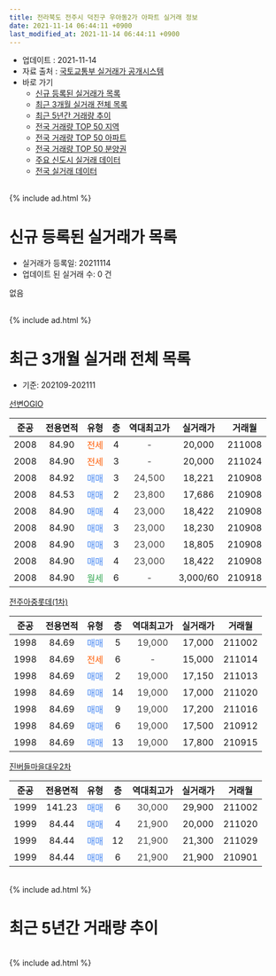 ```yaml
---
title: 전라북도 전주시 덕진구 우아동2가 아파트 실거래 정보
date: 2021-11-14 06:44:11 +0900
last_modified_at: 2021-11-14 06:44:11 +0900
---
```


* 업데이트 : 2021-11-14
* 자료 출처 : [국토교통부 실거래가 공개시스템](http://rt.molit.go.kr)
* 바로 가기
    * [신규 등록된 실거래가 목록](#신규-등록된-실거래가-목록)
    * [최근 3개월 실거래 전체 목록](#최근-3개월-실거래-전체-목록)
    * [최근 5년간 거래량 추이](#최근-5년간-거래량-추이)
    * [전국 거래량 TOP 50 지역](https://inasie.github.io/apt-trade-info/최근-3개월-전국에서-가장-거래가-많이-발생한-지역)
    * [전국 거래량 TOP 50 아파트](https://inasie.github.io/apt-trade-info/최근-3개월-전국에서-가장-거래가-많이-발생한-아파트)
    * [전국 거래량 TOP 50 분양권](https://inasie.github.io/apt-trade-info/최근-3개월-전국에서-가장-거래가-많이-발생한-분양권)
    * [주요 신도시 실거래 데이터](https://inasie.github.io/apt-trade-info/주요-신도시)
    * [전국 실거래 데이터](https://inasie.github.io/apt-trade-info/전국)
<br>
{% include ad.html %}
<br>

# 신규 등록된 실거래가 목록
* 실거래가 등록일: 20211114
* 업데이트 된 실거래 수: 0 건

없음

<br>
{% include ad.html %}
<br>

# 최근 3개월 실거래 전체 목록
* 기준: 202109-202111


[선변OGIO](https://search.naver.com/search.naver?query=%EC%A0%84%EB%9D%BC%EB%B6%81%EB%8F%84+%EC%A0%84%EC%A3%BC%EC%8B%9C+%EB%8D%95%EC%A7%84%EA%B5%AC+%EC%9A%B0%EC%95%84%EB%8F%992%EA%B0%80+%EC%84%A0%EB%B3%80OGIO)

|준공|전용면적|유형|층|역대최고가|실거래가|거래월|
|:---:|:---:|:---:|:---:|:---:|:---:|:---:|
|2008|84.90|<span style="color:#ff5a00">전세</span>|4|<span style="color:#444444">-</span>|20,000|211008|
|2008|84.90|<span style="color:#ff5a00">전세</span>|3|<span style="color:#444444">-</span>|20,000|211024|
|2008|84.92|<span style="color:#4285f3">매매</span>|3|<span style="color:#444444">24,500</span>|18,221|210908|
|2008|84.53|<span style="color:#4285f3">매매</span>|2|<span style="color:#444444">23,800</span>|17,686|210908|
|2008|84.90|<span style="color:#4285f3">매매</span>|4|<span style="color:#444444">23,000</span>|18,422|210908|
|2008|84.90|<span style="color:#4285f3">매매</span>|3|<span style="color:#444444">23,000</span>|18,230|210908|
|2008|84.90|<span style="color:#4285f3">매매</span>|3|<span style="color:#444444">23,000</span>|18,805|210908|
|2008|84.90|<span style="color:#4285f3">매매</span>|4|<span style="color:#444444">23,000</span>|18,422|210908|
|2008|84.90|<span style="color:#34a853">월세</span>|6|<span style="color:#444444">-</span>|3,000/60|210918|

[전주아중롯데(1차)](https://search.naver.com/search.naver?query=%EC%A0%84%EB%9D%BC%EB%B6%81%EB%8F%84+%EC%A0%84%EC%A3%BC%EC%8B%9C+%EB%8D%95%EC%A7%84%EA%B5%AC+%EC%9A%B0%EC%95%84%EB%8F%992%EA%B0%80+%EC%A0%84%EC%A3%BC%EC%95%84%EC%A4%91%EB%A1%AF%EB%8D%B0%281%EC%B0%A8%29)

|준공|전용면적|유형|층|역대최고가|실거래가|거래월|
|:---:|:---:|:---:|:---:|:---:|:---:|:---:|
|1998|84.69|<span style="color:#4285f3">매매</span>|5|<span style="color:#444444">19,000</span>|17,000|211002|
|1998|84.69|<span style="color:#ff5a00">전세</span>|6|<span style="color:#444444">-</span>|15,000|211014|
|1998|84.69|<span style="color:#4285f3">매매</span>|2|<span style="color:#444444">19,000</span>|17,150|211013|
|1998|84.69|<span style="color:#4285f3">매매</span>|14|<span style="color:#444444">19,000</span>|17,000|211020|
|1998|84.69|<span style="color:#4285f3">매매</span>|9|<span style="color:#444444">19,000</span>|17,200|211016|
|1998|84.69|<span style="color:#4285f3">매매</span>|6|<span style="color:#444444">19,000</span>|17,500|210912|
|1998|84.69|<span style="color:#4285f3">매매</span>|13|<span style="color:#444444">19,000</span>|17,800|210915|

[진버들마을대우2차](https://search.naver.com/search.naver?query=%EC%A0%84%EB%9D%BC%EB%B6%81%EB%8F%84+%EC%A0%84%EC%A3%BC%EC%8B%9C+%EB%8D%95%EC%A7%84%EA%B5%AC+%EC%9A%B0%EC%95%84%EB%8F%992%EA%B0%80+%EC%A7%84%EB%B2%84%EB%93%A4%EB%A7%88%EC%9D%84%EB%8C%80%EC%9A%B02%EC%B0%A8)

|준공|전용면적|유형|층|역대최고가|실거래가|거래월|
|:---:|:---:|:---:|:---:|:---:|:---:|:---:|
|1999|141.23|<span style="color:#4285f3">매매</span>|6|<span style="color:#444444">30,000</span>|29,900|211002|
|1999|84.44|<span style="color:#4285f3">매매</span>|4|<span style="color:#444444">21,900</span>|20,000|211020|
|1999|84.44|<span style="color:#4285f3">매매</span>|12|<span style="color:#444444">21,900</span>|21,300|211029|
|1999|84.44|<span style="color:#4285f3">매매</span>|6|<span style="color:#444444">21,900</span>|21,900|210901|


<br>
{% include ad.html %}
<br>

# 최근 5년간 거래량 추이


<div style="width:100%;">
    <canvas id="deal_progress" height="200"></canvas>
</div>

<script>
new Chart(document.getElementById("deal_progress"), {
    type: 'line',
    data: {
        labels: ['201611','201612','201701','201702','201703','201704','201705','201706','201707','201708','201709','201710','201711','201712','201801','201802','201803','201804','201805','201806','201807','201808','201809','201810','201811','201812','201901','201902','201903','201904','201905','201906','201907','201908','201909','201910','201911','201912','202001','202002','202003','202004','202005','202006','202007','202008','202009','202010','202011','202012','202101','202102','202103','202104','202105','202106','202107','202108','202109','202110','202111'],
        datasets: [{
            label: '매매',
            pointRadius: 1,
            data: [5, 4, 5, 7, 5, 6, 8, 5, 4, 3, 7, 6, 3, 4, 7, 4, 8, 6, 9, 7, 5, 2, 5, 7, 6, 7, 5, 6, 6, 12, 6, 1, 7, 10, 6, 7, 3, 4, 9, 11, 8, 5, 8, 12, 6, 20, 5, 19, 14, 14, 8, 8, 10, 18, 16, 9, 4, 24, 9, 7, 0],
            borderColor: "rgba(255, 201, 14, 1)",
            backgroundColor: "rgba(255, 201, 14, 0.5)",
            fill: false,
            lineTension: 0
        },{
            label: '전월세',
            pointRadius: 1,
            data: [1, 1, 0, 1, 4, 0, 16, 2, 1, 0, 0, 0, 0, 1, 3, 3, 4, 1, 2, 3, 1, 0, 0, 2, 3, 1, 3, 4, 2, 1, 0, 0, 0, 0, 2, 0, 0, 3, 0, 0, 0, 0, 1, 0, 0, 2, 1, 0, 1, 1, 1, 3, 1, 2, 0, 0, 0, 0, 1, 3, 0],
            borderColor: "rgba(0, 141, 185, 1)",
            backgroundColor: "rgba(0, 141, 185, 0.5)",
            fill: false,
            lineTension: 0
        }
        ]
    },
    options: {
        responsive: true,
        title: {
            display: false
        },
        tooltips: {
            mode: 'index',
            intersect: false
        },
        hover: {
            mode: 'nearest',
            intersect: true
        },
        scales: {
            xAxes: [{
                display: true,
                scaleLabel: {
                    display: true,
                    labelString: '년/월'
                }
            }],
            yAxes: [{
                display: true,
                ticks: {
                    suggestedMin: 0,
                },
                scaleLabel: {
                    display: true,
                    labelString: '실거래 수'
                }
            }]
        }
    }
});

</script>


<br>
{% include ad.html %}
<br>

